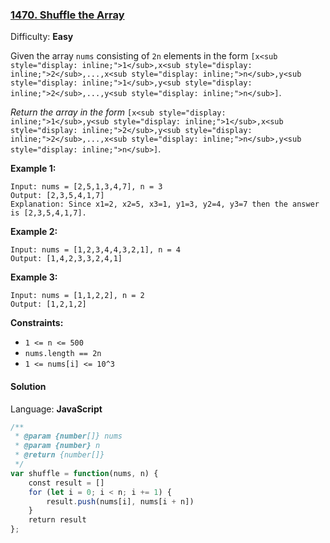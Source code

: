 ### [1470\. Shuffle the Array](https://leetcode.com/problems/shuffle-the-array/)

Difficulty: **Easy**


Given the array `nums` consisting of `2n` elements in the form `[x<sub style="display: inline;">1</sub>,x<sub style="display: inline;">2</sub>,...,x<sub style="display: inline;">n</sub>,y<sub style="display: inline;">1</sub>,y<sub style="display: inline;">2</sub>,...,y<sub style="display: inline;">n</sub>]`.

_Return the array in the form_ `[x<sub style="display: inline;">1</sub>,y<sub style="display: inline;">1</sub>,x<sub style="display: inline;">2</sub>,y<sub style="display: inline;">2</sub>,...,x<sub style="display: inline;">n</sub>,y<sub style="display: inline;">n</sub>]`.

**Example 1:**

```
Input: nums = [2,5,1,3,4,7], n = 3
Output: [2,3,5,4,1,7] 
Explanation: Since x1=2, x2=5, x3=1, y1=3, y2=4, y3=7 then the answer is [2,3,5,4,1,7].
```

**Example 2:**

```
Input: nums = [1,2,3,4,4,3,2,1], n = 4
Output: [1,4,2,3,3,2,4,1]
```

**Example 3:**

```
Input: nums = [1,1,2,2], n = 2
Output: [1,2,1,2]
```

**Constraints:**

*   `1 <= n <= 500`
*   `nums.length == 2n`
*   `1 <= nums[i] <= 10^3`


#### Solution

Language: **JavaScript**

```javascript
/**
 * @param {number[]} nums
 * @param {number} n
 * @return {number[]}
 */
var shuffle = function(nums, n) {
    const result = []
    for (let i = 0; i < n; i += 1) {
        result.push(nums[i], nums[i + n])
    }
    return result
};
```